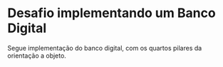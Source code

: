 # Desafio implementando um Banco Digital

Segue implementação do banco digital, com os quartos pilares da orientação a objeto.

